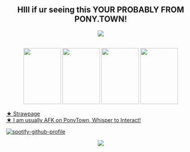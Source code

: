 <h2 align="center">HIII if ur seeing this YOUR PROBABLY FROM PONY.TOWN!</h2>
<p align="center">
  <img src="https://gifcity.carrd.co/assets/images/gallery38/02c2e35b.gif?v=52814815" ><br/><br/>

  <p align=center>
<img width="100" height="150" src="https://images-wixmp-ed30a86b8c4ca887773594c2.wixmp.com/f/2b33ff84-c6a5-4d69-ad11-50a5c6af57dc/d35r6ej-2b8760c9-f341-4cca-afe5-53bb9582ce64.png?token=eyJ0eXAiOiJKV1QiLCJhbGciOiJIUzI1NiJ9.eyJpc3MiOiJ1cm46YXBwOjdlMGQxODg5ODIyNjQzNzNhNWYwZDQxNWVhMGQyNmUwIiwic3ViIjoidXJuOmFwcDo3ZTBkMTg4OTgyMjY0MzczYTVmMGQ0MTVlYTBkMjZlMCIsImF1ZCI6WyJ1cm46c2VydmljZTpmaWxlLmRvd25sb2FkIl0sIm9iaiI6W1t7InBhdGgiOiIvZi8yYjMzZmY4NC1jNmE1LTRkNjktYWQxMS01MGE1YzZhZjU3ZGMvZDM1cjZlai0yYjg3NjBjOS1mMzQxLTRjY2EtYWZlNS01M2JiOTU4MmNlNjQucG5nIn1dXX0.jBPRpEe1-kY6_H4UQClhctDcdgjS5l0emXBox9yqBYQ"> <img width="100" height="150" src="https://64.media.tumblr.com/0d2ba2c2898caf6399280457dbf7c251/tumblr_inline_pgas0a4G5U1v11djx_500.png"> <img width="100" height="150" src="https://adriansblinkiecollection.neocities.org/stamps/d15.jpg"> <img width="100" height="150" src="">

  <a href="https://b3rrygutz.straw.page/"> ★ Strawpage <br/>
<b>★</b> I am usually AFK on PonyTown, Whisper to Interact! <br/>

[![spotify-github-profile](https://spotify-github-profile.kittinanx.com/api/view?uid=98mwp7hu4hfbxqk54y8fwlm4a&cover_image=true&theme=natemoo-re&show_offline=true&background_color=121212&interchange=true&bar_color=53b14f&bar_color_cover=false)](https://spotify-github-profile.kittinanx.com/api/view?uid=98mwp7hu4hfbxqk54y8fwlm4a&redirect=true) 

  <p align="center">
  <img src="https://gifcity.carrd.co/assets/images/gallery38/02c2e35b.gif?v=52814815" ><br/><br/>
